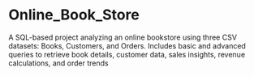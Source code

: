 # Online_Book_Store
A SQL-based project analyzing an online bookstore using three CSV datasets: Books, Customers, and Orders. Includes basic and advanced queries to retrieve book details, customer data, sales insights, revenue calculations, and order trends
